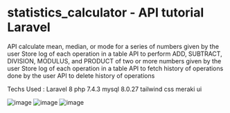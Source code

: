 # statistics_calculator - API tutorial Laravel 
API calculate mean, median, or mode for a series of numbers given by the user
Store log of each operation in a table
API to perform ADD, SUBTRACT, DIVISION, MODULUS, and PRODUCT of two or more numbers given by the user
Store log of each operation in a table
API to fetch history of operations done by the user
API to delete history of operations

Techs Used :
Laravel 8
php 7.4.3
mysql 8.0.27
tailwind css
meraki ui



![image](https://user-images.githubusercontent.com/13825888/143796167-a62bdebc-4451-4bdd-8e90-5545f32d9739.png)
![image](https://user-images.githubusercontent.com/13825888/143796185-c624496a-c2cf-4455-9e02-91f785fcbcb7.png)
![image](https://user-images.githubusercontent.com/13825888/143796209-3bd154ef-562a-425a-8564-72d210dbf669.png)
